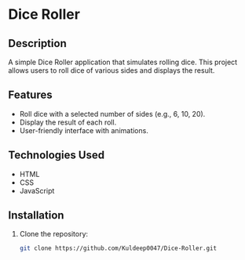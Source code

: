 # Dice Roller

## Description
A simple Dice Roller application that simulates rolling dice. This project allows users to roll dice of various sides and displays the result.

## Features
- Roll dice with a selected number of sides (e.g., 6, 10, 20).
- Display the result of each roll.
- User-friendly interface with animations.

## Technologies Used
- HTML
- CSS
- JavaScript

## Installation
1. Clone the repository:
   ```bash
   git clone https://github.com/Kuldeep0047/Dice-Roller.git

